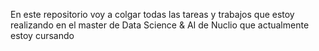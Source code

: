 En este repositorio voy a colgar todas las tareas y trabajos que estoy realizando en el master de Data Science & AI de Nuclio que actualmente estoy cursando
